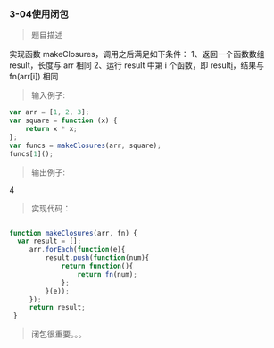 ### 3-04使用闭包

> 题目描述

实现函数 makeClosures，调用之后满足如下条件：
1、返回一个函数数组 result，长度与 arr 相同
2、运行 result 中第 i 个函数，即 result[i]()，结果与 fn(arr[i]) 相同 


>输入例子:

``` js
var arr = [1, 2, 3]; 
var square = function (x) { 
	return x * x; 
}; 
var funcs = makeClosures(arr, square); 
funcs[1]();
```

>输出例子:

4

> 实现代码：

``` js 

function makeClosures(arr, fn) {
  var result = [];
     arr.forEach(function(e){
         result.push(function(num){
             return function(){
                 return fn(num);
             };
         }(e));
     });
     return result;
 }

```
> 闭包很重要。。。



